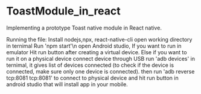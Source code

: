# ToastModule_in_react
Implementing a prototype Toast native module in React native.

Running the file:
Install nodejs,npx, react-native-cli
open working directory in ternimal
Run 'npm start'\n
open Android studio,
If you want to run in emulator Hit run button after creating a virtual device.
Else if you want to run it on a physical device connect device through USB run 'adb devices' in ternimal,
it gives list of devices connected (to check if the device is connected, make sure only one device is connected).
then run 'adb reverse tcp:8081 tcp:8081' to  connect to physical device and hit run button in android studio that will install 
app in your mobile.
